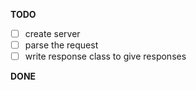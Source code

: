 **TODO**
- [ ] create server
- [ ] parse the request 
- [ ] write response class to give responses

**DONE**

